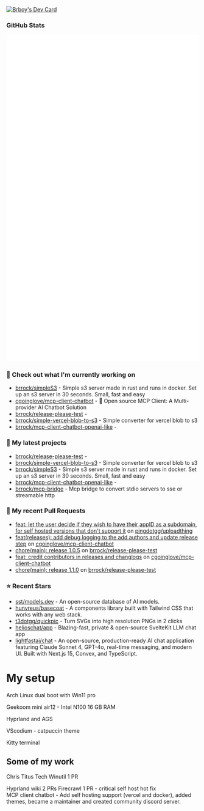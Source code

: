 <a href="https://app.daily.dev/brboy"><img src="https://api.daily.dev/devcards/v2/4Od30842NXiIC3it6dfHG.png?r=60c&type=default" width="356" alt="Brboy's Dev Card"/></a>
### GitHub Stats

<p align="left"><img src="https://raw.githubusercontent.com/brrock/brrock/main/github-metrics.svg" /></p>

### 👷 Check out what I'm currently working on

- [brrock/simpleS3](https://github.com/brrock/simpleS3) - Simple s3 server made in rust and runs in docker. Set up an s3 server in 30 seconds. Small, fast and easy
- [cgoinglove/mcp-client-chatbot](https://github.com/cgoinglove/mcp-client-chatbot) - 🚀 Open source MCP Client: A Multi-provider AI Chatbot Solution
- [brrock/release-please-test](https://github.com/brrock/release-please-test) - 
- [brrock/simple-vercel-blob-to-s3](https://github.com/brrock/simple-vercel-blob-to-s3) - Simple converter for vercel blob to s3 
- [brrock/mcp-client-chatbot-openai-like](https://github.com/brrock/mcp-client-chatbot-openai-like) - 
### 🌱 My latest projects

- [brrock/release-please-test](https://github.com/brrock/release-please-test) - 
- [brrock/simple-vercel-blob-to-s3](https://github.com/brrock/simple-vercel-blob-to-s3) - Simple converter for vercel blob to s3 
- [brrock/simpleS3](https://github.com/brrock/simpleS3) - Simple s3 server made in rust and runs in docker. Set up an s3 server in 30 seconds. Small, fast and easy
- [brrock/mcp-client-chatbot-openai-like](https://github.com/brrock/mcp-client-chatbot-openai-like) - 
- [brrock/mcp-bridge](https://github.com/brrock/mcp-bridge) - Mcp bridge to convert stdio servers to sse or streamable http
### 🔨 My recent Pull Requests

- [feat: let the user decide if they wish to have their appID as a subdomain, for self hosted versions that don&#39;t support it](https://github.com/pingdotgg/uploadthing/pull/1211) on [pingdotgg/uploadthing](https://github.com/pingdotgg/uploadthing)
- [feat(releases): add debug logging to the add authors and update release step](https://github.com/cgoinglove/mcp-client-chatbot/pull/105) on [cgoinglove/mcp-client-chatbot](https://github.com/cgoinglove/mcp-client-chatbot)
- [chore(main): release 1.0.5](https://github.com/brrock/release-please-test/pull/10) on [brrock/release-please-test](https://github.com/brrock/release-please-test)
- [feat: credit contributors in releases and changlogs](https://github.com/cgoinglove/mcp-client-chatbot/pull/104) on [cgoinglove/mcp-client-chatbot](https://github.com/cgoinglove/mcp-client-chatbot)
- [chore(main): release 1.1.0](https://github.com/brrock/release-please-test/pull/9) on [brrock/release-please-test](https://github.com/brrock/release-please-test)
### ⭐ Recent Stars

- [sst/models.dev](https://github.com/sst/models.dev) - An open-source database of AI models.
- [hunvreus/basecoat](https://github.com/hunvreus/basecoat) - A components library built with Tailwind CSS that works with any web stack.
- [t3dotgg/quickpic](https://github.com/t3dotgg/quickpic) - Turn SVGs into high resolution PNGs in 2 clicks
- [helioschat/app](https://github.com/helioschat/app) - Blazing-fast, private &amp; open-source SvelteKit LLM chat app
- [lightfastai/chat](https://github.com/lightfastai/chat) - An open-source, production-ready AI chat application featuring Claude Sonnet 4, GPT-4o, real-time messaging, and modern UI. Built with Next.js 15, Convex, and TypeScript.
# My setup

Arch Linux dual boot with Win11 pro

Geekoom mini air12 - Intel N100 16 GB RAM

Hyprland and AGS 

VScodium - catpuccin theme

Kitty terminal

## Some of my work

Chris Titus Tech Winutil 1 PR

Hyprland wiki 2 PRs
Firecrawl 1 PR - critical self host hot fix <br/>
MCP client chatbot - Add self hosting support (vercel and docker), added themes, became a maintainer and created community discord server.